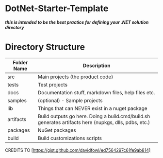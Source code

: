 # DotNet-Starter-Template
##### this is intended to be the best practice for defining your .NET solution directory
          
##
##
# Directory Structure
| Folder Name | Description |
| ------ | ------ |
| src | Main projects (the product code) |
| tests | Test projects |
| docs | Documentation stuff, markdown files, help files etc. |
| samples | (optional) - Sample projects |
| lib | Things that can NEVER exist in a nuget package |
| artifacts | Build outputs go here. Doing a build.cmd/build.sh generates artifacts here (nupkgs, dlls, pdbs, etc.) |
| packages | NuGet packages |
| build | Build customizations scripts|

CREDITS TO [https://gist.github.com/davidfowl/ed7564297c61fe9ab814] 
